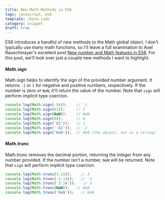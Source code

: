 ```yaml
---
title: New Math Methods in ES6
tags: javascript, es6
template: /base.jade
category: snippet
draft: true
---
```


ES6 introduces a handful of new methods to the Math global object. I don't typically use many math functions, so I'll leave a full examination to Axel Rauschmayer's excellent post [New number and Math features in ES6](http://www.2ality.com/2015/04/numbers-math-es6.html). For this post, we'll look over just a couple new methods I want to highlight.

#### Math.sign

Math.sign helps to identify the sign of the provided number argument. It returns `-1` or `1` for negative and positive numbers, respectively. If the number is zero or `NaN`, it'll return the value of the number. Note that `sign` will perform implicit type coercion.

```javascript
console.log(Math.sign(-56));    // -1
console.log(Math.sign(82));     // 1
console.log(Math.sign(NaN));    // NaN
console.log(Math.sign(0));      // 0
console.log(Math.sign('82'));   // 1
console.log(Math.sign('-82'));  // -1
console.log(Math.sign('NaN'));  // NaN (the object, not as a string)
```

#### Math.trunc

Math.trunc removes the decimal portion, returning the integer from any number provided. If the number isn't a number, `NaN` will be returned. Note that `sign` will perform implicit type coercion.

```javascript
console.log(Math.trunc(3.14));    // 3
console.log(Math.trunc(-3.14));   // -3
console.log(Math.trunc('3.14'));   // 3
console.log(Math.trunc(NaN));   // NaN
console.log(Math.trunc('NaN'));   // NaN
```

